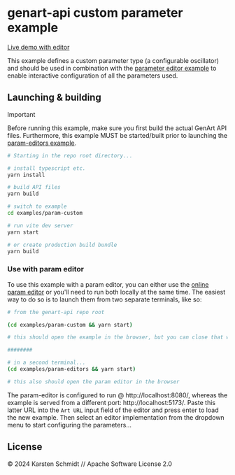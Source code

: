 # genart-api custom parameter example

[Live demo with editor](https://demo.thi.ng/genart-api/param-editors/?url=https://demo.thi.ng/genart-api/param-custom/)

This example defines a custom parameter type (a configurable oscillator) and
should be used in combination with the [parameter editor
example](https://github.com/thi-ng/genart-api/tree/main/examples/param-editors)
to enable interactive configuration of all the parameters used.

## Launching & building

> [!IMPORTANT]
> Before running this example, make sure you first build the actual GenArt API
> files. Furthermore, this example MUST be started/built prior to launching the
> [param-editors example](../param-editors/).

```bash
# Starting in the repo root directory...

# install typescript etc.
yarn install

# build API files
yarn build

# switch to example
cd examples/param-custom

# run vite dev server
yarn start

# or create production build bundle
yarn build
```

### Use with param editor

To use this example with a param editor, you can either use the [online param
editor](https://demo.thi.ng/genart-api/param-editors/?url=https://demo.thi.ng/genart-api/param-custom/)
or you'll need to run both locally at the same time. The easiest way to do so is
to launch them from two separate terminals, like so:

```bash
# from the genart-api repo root

(cd examples/param-custom && yarn start)

# this should open the example in the browser, but you can close that window again...

########

# in a second terminal...
(cd examples/param-editors && yarn start)

# this also should open the param editor in the browser
```

The param-editor is configured to run @ http://localhost:8080/, whereas the
example is served from a different port: http://localhost:5173/. Paste this
latter URL into the `Art URL` input field of the editor and press enter to load
the new example. Then select an editor implementation from the dropdown menu to
start configuring the parameters...

## License

&copy; 2024 Karsten Schmidt // Apache Software License 2.0
